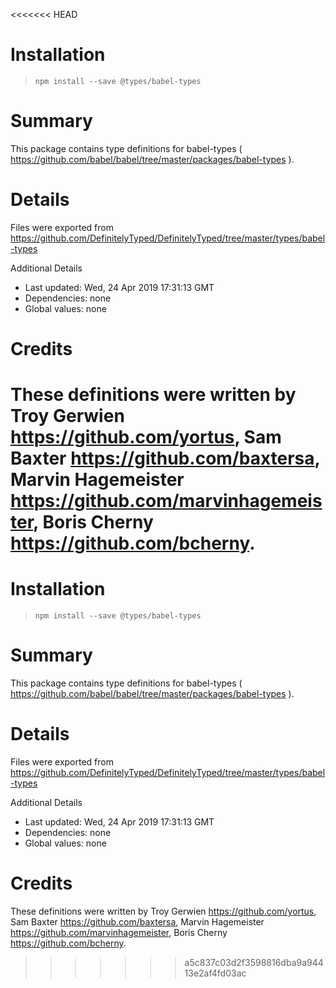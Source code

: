 <<<<<<< HEAD
# Installation
> `npm install --save @types/babel-types`

# Summary
This package contains type definitions for babel-types ( https://github.com/babel/babel/tree/master/packages/babel-types ).

# Details
Files were exported from https://github.com/DefinitelyTyped/DefinitelyTyped/tree/master/types/babel-types

Additional Details
 * Last updated: Wed, 24 Apr 2019 17:31:13 GMT
 * Dependencies: none
 * Global values: none

# Credits
These definitions were written by Troy Gerwien <https://github.com/yortus>, Sam Baxter <https://github.com/baxtersa>, Marvin Hagemeister <https://github.com/marvinhagemeister>, Boris Cherny <https://github.com/bcherny>.
=======
# Installation
> `npm install --save @types/babel-types`

# Summary
This package contains type definitions for babel-types ( https://github.com/babel/babel/tree/master/packages/babel-types ).

# Details
Files were exported from https://github.com/DefinitelyTyped/DefinitelyTyped/tree/master/types/babel-types

Additional Details
 * Last updated: Wed, 24 Apr 2019 17:31:13 GMT
 * Dependencies: none
 * Global values: none

# Credits
These definitions were written by Troy Gerwien <https://github.com/yortus>, Sam Baxter <https://github.com/baxtersa>, Marvin Hagemeister <https://github.com/marvinhagemeister>, Boris Cherny <https://github.com/bcherny>.
>>>>>>> a5c837c03d2f3598816dba9a94413e2af4fd03ac
